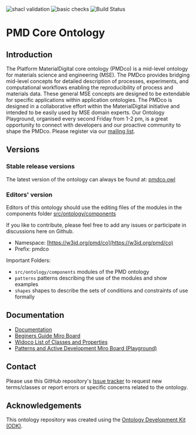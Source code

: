 ![shacl validation](https://github.com/materialdigital/core-ontology/actions/workflows/shacl.yaml/badge.svg)
![basic checks](https://github.com/materialdigital/core-ontology/actions/workflows/quality-checks.yaml/badge.svg)
![Build Status](https://github.com/materialdigital/core-ontology/actions/workflows/qc.yml/badge.svg)


# PMD Core Ontology

## Introduction

The Platform MaterialDigital core ontology (PMDco) is a mid-level ontology for materials science and engineering (MSE). The PMDco provides bridging mid-level concepts for detailed description of processes, experiments, and computational workflows enabling the reproducibility of process and materials data. These general MSE concepts are designed to be extendable for specific applications within application ontologies. The PMDco is designed in a collaborative effort within the MaterialDigital initiative and intended to be easily used by MSE domain experts.
Our Ontology Playground, organised every second Friday from 1-2 pm, is a great opportunity to connect with developers and our proactive community to shape the PMDco. Please register via our [mailing list](https://www.lists.kit.edu/sympa/subscribe/ontology-playground?previous_action=info).

## Versions

### Stable release versions

The latest version of the ontology can always be found at: [pmdco.owl](pmdco.owl)

### Editors' version

Editors of this ontology should use the editing files of the modules in the components folder [src/ontology/components](src/ontology/components)

If you like to contribute, please feel free to add any issues or participate in discussions here on Github.

- Namespace: [https://w3id.org/pmd/co](https://w3id.org/pmd/co)
- Prefix: pmdco

Important Folders: 

 - ```src/ontology/components```    modules of the PMD ontology
 - ```patterns```    patterns describing the use of the modules and show examples
 - ```shapes```    shapes to describe the sets of conditions and constraints of use formally

## Documentation

- [Documentation](https://materialdigital.github.io/core-ontology/3.0.0/docs)
- [Beginers Guide Miro Board ](https://miro.com/app/board/uXjVLY9FwGU=/)
- [Widoco List of Classes and Properties](https://materialdigital.github.io/core-ontology/3.0.0/)
- [Patterns and Active Development Miro Board (Playground)](https://miro.com/app/board/uXjVNOTPrFo=/)

 
## Contact

Please use this GitHub repository's [Issue tracker](https://github.com/materialdigital/core-ontology/issues) to request new terms/classes or report errors or specific concerns related to the ontology.

## Acknowledgements

This ontology repository was created using the [Ontology Development Kit (ODK)](https://github.com/INCATools/ontology-development-kit).
